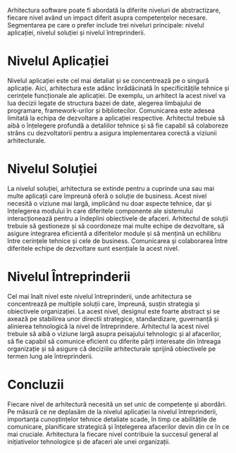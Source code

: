 Arhitectura software poate fi abordată la diferite niveluri de abstractizare, fiecare nivel având un impact diferit
asupra competențelor necesare.
Segmentarea pe care o prefer include trei niveluri principale: nivelul aplicației, nivelul soluției și nivelul
întreprinderii.

# Nivelul Aplicației

Nivelul aplicației este cel mai detaliat și se concentrează pe o singură aplicație.
Aici, arhitectura este adânc înrădăcinată în specificitățile tehnice și cerințele funcționale ale aplicației.
De exemplu, un arhitect la acest nivel va lua decizii legate de structura bazei de date, alegerea limbajului de
programare, framework-urilor și bibliotecilor.
Comunicarea este adesea limitată la echipa de dezvoltare a aplicației respective.
Arhitectul trebuie să aibă o înțelegere profundă a detaliilor tehnice și să fie capabil să colaboreze strâns cu
dezvoltatorii pentru a asigura implementarea corectă a viziunii arhitecturale.

# Nivelul Soluției

La nivelul soluției, arhitectura se extinde pentru a cuprinde una sau mai multe aplicații care împreună oferă o soluție
de business.
Acest nivel necesită o viziune mai largă, implicând nu doar aspecte tehnice, dar și înțelegerea modului în care
diferitele componente ale sistemului interacționează pentru a îndeplini obiectivele de afaceri.
Arhitectul de soluții trebuie să gestioneze și să coordoneze mai multe echipe de dezvoltare, să asigure integrarea
eficientă a diferitelor module și să mențină un echilibru între cerințele tehnice și cele de business.
Comunicarea și colaborarea între diferitele echipe de dezvoltare sunt esențiale la acest nivel.

# Nivelul Întreprinderii

Cel mai înalt nivel este nivelul întreprinderii, unde arhitectura se concentrează pe multiple soluții care, împreună,
susțin strategia și obiectivele organizației.
La acest nivel, designul este foarte abstract și se axează pe stabilirea unor directii strategice, standardizare,
guvernanță și alinierea tehnologică la nivel de întreprindere.
Arhitectul la acest nivel trebuie să aibă o viziune largă asupra peisajului tehnologic și al afacerilor, să fie capabil
să comunice eficient cu diferite părți interesate din întreaga organizație și să asigure că deciziile arhitecturale
sprijină obiectivele pe termen lung ale întreprinderii.

# Concluzii

Fiecare nivel de arhitectură necesită un set unic de competențe și abordări.
Pe măsură ce ne deplasăm de la nivelul aplicației la nivelul întreprinderii, importanța cunoștințelor tehnice detaliate
scade, în timp ce abilitățile de comunicare, planificare strategică și înțelegerea afacerilor devin din ce în ce mai
cruciale.
Arhitectura la fiecare nivel contribuie la succesul general al inițiativelor tehnologice și de afaceri ale unei
organizații.
